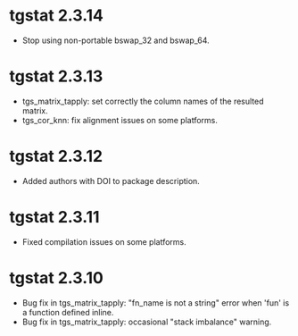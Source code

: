 # tgstat 2.3.14

- Stop using non-portable bswap_32 and bswap_64.

# tgstat 2.3.13

- tgs_matrix_tapply: set correctly the column names of the resulted matrix.
- tgs_cor_knn: fix alignment issues on some platforms.

# tgstat 2.3.12

- Added authors with DOI to package description.

# tgstat 2.3.11

- Fixed compilation issues on some platforms.

# tgstat 2.3.10

- Bug fix in tgs_matrix_tapply: "fn_name is not a string" error when 'fun' is a function
defined inline.
- Bug fix in tgs_matrix_tapply: occasional "stack imbalance" warning.
